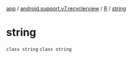 [app](../../../index.md) / [android.support.v7.recyclerview](../../index.md) / [R](../index.md) / [string](./index.md)

# string

`class string`
`class string`